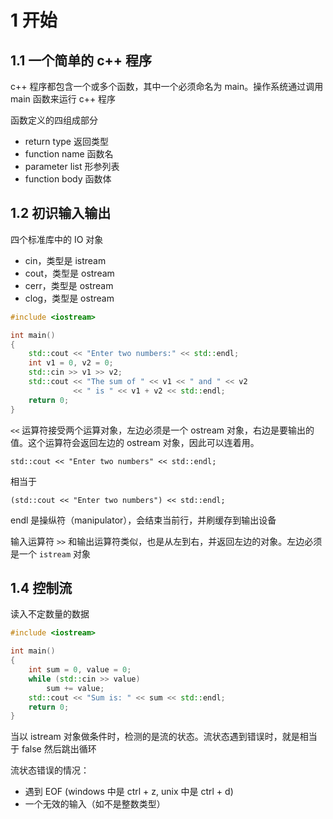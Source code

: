 # 1 开始

## 1.1 一个简单的 c++ 程序

c++ 程序都包含一个或多个函数，其中一个必须命名为 main。操作系统通过调用 main 函数来运行 c++ 程序

函数定义的四组成部分

- return type 返回类型
- function name 函数名
- parameter list 形参列表
- function body 函数体

## 1.2 初识输入输出

四个标准库中的 IO 对象

- cin，类型是 istream
- cout，类型是 ostream
- cerr，类型是 ostream
- clog，类型是 ostream

```cpp
#include <iostream>

int main()
{
    std::cout << "Enter two numbers:" << std::endl;
    int v1 = 0, v2 = 0;
    std::cin >> v1 >> v2;
    std::cout << "The sum of " << v1 << " and " << v2
              << " is " << v1 + v2 << std::endl;
    return 0;
}
```

`<<` 运算符接受两个运算对象，左边必须是一个 ostream 对象，右边是要输出的值。这个运算符会返回左边的 ostream 对象，因此可以连着用。

`std::cout << "Enter two numbers" << std::endl;`

相当于

`(std::cout << "Enter two numbers") << std::endl;`

endl 是操纵符（manipulator），会结束当前行，并刷缓存到输出设备

输入运算符 `>>` 和输出运算符类似，也是从左到右，并返回左边的对象。左边必须是一个 `istream` 对象

## 1.4 控制流

读入不定数量的数据

```cpp
#include <iostream>

int main()
{
    int sum = 0, value = 0;
    while (std::cin >> value)
        sum += value;
    std::cout << "Sum is: " << sum << std::endl;
    return 0;
}
```

当以 istream 对象做条件时，检测的是流的状态。流状态遇到错误时，就是相当于 false 然后跳出循环

流状态错误的情况：

- 遇到 EOF (windows 中是 ctrl + z, unix 中是 ctrl + d)
- 一个无效的输入（如不是整数类型）
